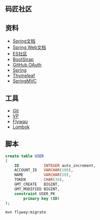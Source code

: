 ## 码匠社区

## 资料
- [Spring文档](https://spring.io/guides)
- [Spring Web文档](https://spring.io/guides/gs/serving-web-content/)
- [ES社区](https://elasticsearch.cn/explore)
- [BootStrap](https://v3.bootstrap.com/getting-started/)
- [GitHub OAuth](https://developer.github.com/apps/building-oauth-apps/creating-an-oauth-app/)
- [Spring](https://docs.spring.io/spring-boot/docs/2.0.0.RC1/reference/htmlsingle/#boot-embeded-database-support)
- [Thymeleaf](https://www.thymeleaf.org/doc/tutorials/3.0/usingthymeleaf.html)
- [SpringMVC](https://docs.spring.io/spring/docs/5.0.3.RELEASE/spring-framework-reference/web.html#mvc-config)
## 工具
- [Git](https://git-scm.com/download)
- [VP](https://www.visual-paradigm.com)
- [Flywau](https://flywaydb.org/getstarted/firststeps/maven)
- [Lombok](https://www.projectlombok.org/)

## 脚本
```sql
create table USER
(
    ID           INTEGER auto_increment,
    ACCOUNT_ID   VARCHAR(100),
    NAME         VARCHAR(50),
    TOKEN        CHAR(36),
    GMT_CREATE   BIGINT,
    GMT_MODIFIED BIGINT,
    constraint USER_PK
        primary key (ID)
);
```
```bash
mvn flyway:migrate
```